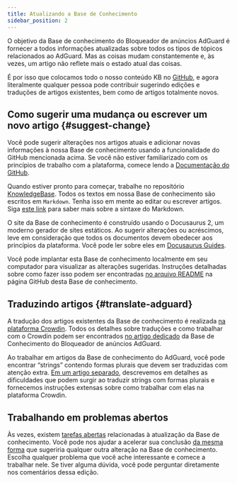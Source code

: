```yaml
---
title: Atualizando a Base de Conhecimento
sidebar_position: 2
---
```


O objetivo da Base de conhecimento do Bloqueador de anúncios AdGuard é fornecer a todos informações atualizadas sobre todos os tipos de tópicos relacionados ao AdGuard. Mas as coisas mudam constantemente e, às vezes, um artigo não reflete mais o estado atual das coisas.

É por isso que colocamos todo o nosso conteúdo KB no [GitHub](https://github.com/AdguardTeam/KnowledgeBase), e agora literalmente qualquer pessoa pode contribuir sugerindo edições e traduções de artigos existentes, bem como de artigos totalmente novos.

## Como sugerir uma mudança ou escrever um novo artigo {#suggest-change}

Você pode sugerir alterações nos artigos atuais e adicionar novas informações à nossa Base de conhecimento usando a funcionalidade do GitHub mencionada acima. Se você não estiver familiarizado com os princípios de trabalho com a plataforma, comece lendo a [Documentação do GitHub](https://docs.github.com/en).

Quando estiver pronto para começar, trabalhe no repositório [KnowledgeBase](https://github.com/AdguardTeam/KnowledgeBase). Todos os textos em nossa Base de conhecimento são escritos em `Markdown`. Tenha isso em mente ao editar ou escrever artigos. Siga [este link](https://docs.github.com/en/get-started/writing-on-github/getting-started-with-writing-and-formatting-on-github/basic-writing-and-formatting-syntax) para saber mais sobre a sintaxe do Markdown.

O site da Base de conhecimento é construído usando o Docusaurus 2, um moderno gerador de sites estáticos. Ao sugerir alterações ou acréscimos, leve em consideração que todos os documentos devem obedecer aos princípios da plataforma. Você pode ler sobre eles em [Docusaurus Guides](https://docusaurus.io/docs/category/guides).

Você pode implantar esta Base de conhecimento localmente em seu computador para visualizar as alterações sugeridas. Instruções detalhadas sobre como fazer isso podem ser encontradas [no arquivo README](https://github.com/AdguardTeam/KnowledgeBase#readme) na página GitHub desta Base de conhecimento.

## Traduzindo artigos {#translate-adguard}

A tradução dos artigos existentes da Base de conhecimento é realizada [na plataforma Crowdin](https://crowdin.com/profile/adguard). Todos os detalhes sobre traduções e como trabalhar com o Crowdin podem ser encontrados [no artigo dedicado](../translate/guidelines) da Base de Conhecimento do Bloqueador de anúncios AdGuard.

Ao trabalhar em artigos da Base de conhecimento do AdGuard, você pode encontrar “strings” contendo formas plurais que devem ser traduzidas com atenção extra. [Em um artigo separado](../translate/plural-forms), descrevemos em detalhes as dificuldades que podem surgir ao traduzir strings com formas plurais e fornecemos instruções extensas sobre como trabalhar com elas na plataforma Crowdin.

## Trabalhando em problemas abertos

Às vezes, existem [tarefas abertas](https://github.com/AdguardTeam/KnowledgeBase/issues) relacionadas à atualização da Base de conhecimento. Você pode nos ajudar a acelerar sua conclusão [da mesma forma](#suggest-change) que sugeriria qualquer outra alteração na Base de conhecimento. Escolha qualquer problema que você ache interessante e comece a trabalhar nele. Se tiver alguma dúvida, você pode perguntar diretamente nos comentários dessa edição.
